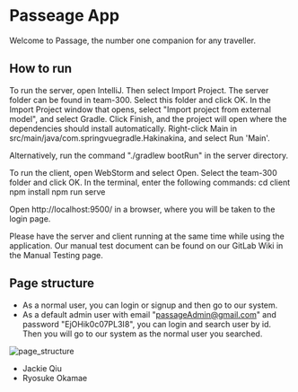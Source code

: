 # Passeage App

Welcome to Passage, the number one companion for any traveller. 

## How to run

To run the server, open IntelliJ. Then select Import Project. The server folder can be found in team-300. Select this folder and click OK. In the Import Project window that opens, select "Import project from external model", and select Gradle. Click Finish, and the project will open where the dependencies should install automatically. Right-click Main in src/main/java/com.springvuegradle.Hakinakina, and select Run 'Main'.

Alternatively, run the command "./gradlew bootRun" in the server directory.

To run the client, open WebStorm and select Open. Select the team-300 folder and click OK. In the terminal, enter the following commands:
cd client
npm install
npm run serve

Open http://localhost:9500/ in a browser, where you will be taken to the login page.

Please have the server and client running at the same time while using the application. Our manual test document can be found on our GitLab Wiki in the Manual Testing page.

## Page structure

- As a normal user, you can login or signup and then go to our system.
- As a default admin user with email "passageAdmin@gmail.com" and password "EjOHik0c07PL3I8", you can login and search user by id. Then you will go to our system as the normal user you searched.

![page_structure](/uploads/a6b190030d901a8574176e1e64811922/page_structure.png)

- Jackie Qiu
- Ryosuke Okamae
